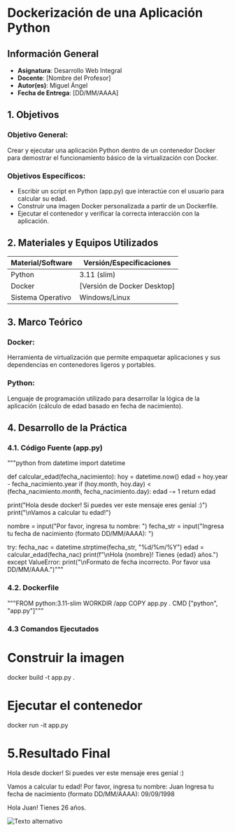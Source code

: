 # Dockerización de una Aplicación Python

## Información General
- **Asignatura**: Desarrollo Web Integral
- **Docente**: [Nombre del Profesor]
- **Autor(es)**: Miguel Ángel
- **Fecha de Entrega**: [DD/MM/AAAA]

## 1. Objetivos

### Objetivo General:
Crear y ejecutar una aplicación Python dentro de un contenedor Docker para demostrar el funcionamiento básico de la virtualización con Docker.

### Objetivos Específicos:
- Escribir un script en Python (app.py) que interactúe con el usuario para calcular su edad.
- Construir una imagen Docker personalizada a partir de un Dockerfile.
- Ejecutar el contenedor y verificar la correcta interacción con la aplicación.

## 2. Materiales y Equipos Utilizados

| Material/Software       | Versión/Especificaciones |
|-------------------------|--------------------------|
| Python                  | 3.11 (slim)              |
| Docker                  | [Versión de Docker Desktop] |
| Sistema Operativo       | Windows/Linux            |

## 3. Marco Teórico

### Docker:
Herramienta de virtualización que permite empaquetar aplicaciones y sus dependencias en contenedores ligeros y portables.

### Python:
Lenguaje de programación utilizado para desarrollar la lógica de la aplicación (cálculo de edad basado en fecha de nacimiento).

## 4. Desarrollo de la Práctica

### 4.1. Código Fuente (app.py)
"""python
from datetime import datetime

def calcular_edad(fecha_nacimiento):
    hoy = datetime.now()
    edad = hoy.year - fecha_nacimiento.year
    if (hoy.month, hoy.day) < (fecha_nacimiento.month, fecha_nacimiento.day):
        edad -= 1
    return edad

print("Hola desde docker! Si puedes ver este mensaje eres genial :)")
print("\nVamos a calcular tu edad!")

nombre = input("Por favor, ingresa tu nombre: ")
fecha_str = input("Ingresa tu fecha de nacimiento (formato DD/MM/AAAA): ")

try:
    fecha_nac = datetime.strptime(fecha_str, "%d/%m/%Y")
    edad = calcular_edad(fecha_nac)
    print(f"\nHola {nombre}! Tienes {edad} años.")
except ValueError:
    print("\nFormato de fecha incorrecto. Por favor usa DD/MM/AAAA.")"""

###  4.2. Dockerfile
"""FROM python:3.11-slim
WORKDIR /app
COPY app.py .
CMD ["python", "app.py"]"""

### 4.3 Comandos Ejecutados
# Construir la imagen
docker build -t app.py .

# Ejecutar el contenedor
docker run -it app.py

# 5.Resultado Final
Hola desde docker! Si puedes ver este mensaje eres genial :)

Vamos a calcular tu edad!
Por favor, ingresa tu nombre: Juan
Ingresa tu fecha de nacimiento (formato DD/MM/AAAA): 09/09/1998

Hola Juan! Tienes 26 años.

![Texto alternativo](image.png)

